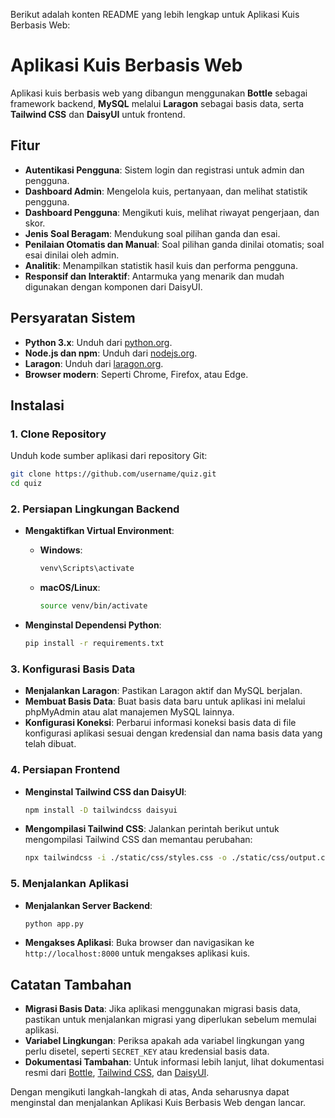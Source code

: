 Berikut adalah konten README yang lebih lengkap untuk Aplikasi Kuis Berbasis Web:

# Aplikasi Kuis Berbasis Web

Aplikasi kuis berbasis web yang dibangun menggunakan **Bottle** sebagai framework backend, **MySQL** melalui **Laragon** sebagai basis data, serta **Tailwind CSS** dan **DaisyUI** untuk frontend.

## Fitur

- **Autentikasi Pengguna**: Sistem login dan registrasi untuk admin dan pengguna.
- **Dashboard Admin**: Mengelola kuis, pertanyaan, dan melihat statistik pengguna.
- **Dashboard Pengguna**: Mengikuti kuis, melihat riwayat pengerjaan, dan skor.
- **Jenis Soal Beragam**: Mendukung soal pilihan ganda dan esai.
- **Penilaian Otomatis dan Manual**: Soal pilihan ganda dinilai otomatis; soal esai dinilai oleh admin.
- **Analitik**: Menampilkan statistik hasil kuis dan performa pengguna.
- **Responsif dan Interaktif**: Antarmuka yang menarik dan mudah digunakan dengan komponen dari DaisyUI.

## Persyaratan Sistem

- **Python 3.x**: Unduh dari [python.org](https://www.python.org/downloads/).
- **Node.js dan npm**: Unduh dari [nodejs.org](https://nodejs.org/).
- **Laragon**: Unduh dari [laragon.org](https://laragon.org/download/).
- **Browser modern**: Seperti Chrome, Firefox, atau Edge.

## Instalasi

### 1. Clone Repository

Unduh kode sumber aplikasi dari repository Git:

```bash
git clone https://github.com/username/quiz.git
cd quiz
```

### 2. Persiapan Lingkungan Backend

- **Mengaktifkan Virtual Environment**:

  - **Windows**:

    ```bash
    venv\Scripts\activate
    ```

  - **macOS/Linux**:

    ```bash
    source venv/bin/activate
    ```

- **Menginstal Dependensi Python**:

  ```bash
  pip install -r requirements.txt
  ```

### 3. Konfigurasi Basis Data

- **Menjalankan Laragon**: Pastikan Laragon aktif dan MySQL berjalan.
- **Membuat Basis Data**: Buat basis data baru untuk aplikasi ini melalui phpMyAdmin atau alat manajemen MySQL lainnya.
- **Konfigurasi Koneksi**: Perbarui informasi koneksi basis data di file konfigurasi aplikasi sesuai dengan kredensial dan nama basis data yang telah dibuat.

### 4. Persiapan Frontend

- **Menginstal Tailwind CSS dan DaisyUI**:

  ```bash
  npm install -D tailwindcss daisyui
  ```

- **Mengompilasi Tailwind CSS**: Jalankan perintah berikut untuk mengompilasi Tailwind CSS dan memantau perubahan:

  ```bash
  npx tailwindcss -i ./static/css/styles.css -o ./static/css/output.css --watch
  ```

### 5. Menjalankan Aplikasi

- **Menjalankan Server Backend**:

  ```bash
  python app.py
  ```

- **Mengakses Aplikasi**: Buka browser dan navigasikan ke `http://localhost:8000` untuk mengakses aplikasi kuis.

## Catatan Tambahan

- **Migrasi Basis Data**: Jika aplikasi menggunakan migrasi basis data, pastikan untuk menjalankan migrasi yang diperlukan sebelum memulai aplikasi.
- **Variabel Lingkungan**: Periksa apakah ada variabel lingkungan yang perlu disetel, seperti `SECRET_KEY` atau kredensial basis data.
- **Dokumentasi Tambahan**: Untuk informasi lebih lanjut, lihat dokumentasi resmi dari [Bottle](https://bottlepy.org/docs/dev/), [Tailwind CSS](https://tailwindcss.com/docs), dan [DaisyUI](https://daisyui.com/).

Dengan mengikuti langkah-langkah di atas, Anda seharusnya dapat menginstal dan menjalankan Aplikasi Kuis Berbasis Web dengan lancar. 
